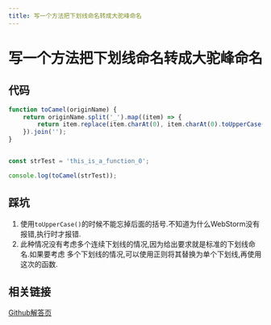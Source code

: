 ```yaml
---
title: 写一个方法把下划线命名转成大驼峰命名
---
```


# 写一个方法把下划线命名转成大驼峰命名

## 代码

```js
function toCamel(originName) {
    return originName.split('_').map((item) => {
        return item.replace(item.charAt(0), item.charAt(0).toUpperCase());
    }).join('');
}


const strTest = 'this_is_a_function_0';

console.log(toCamel(strTest));
```

## 踩坑

1. 使用`toUpperCase()`的时候不能忘掉后面的括号.不知道为什么WebStorm没有报错,执行时才报错.
2. 此种情况没有考虑多个连续下划线的情况,因为给出要求就是标准的下划线命名.如果要考虑
多个下划线的情况,可以使用正则将其替换为单个下划线,再使用这次的函数.

## 相关链接

[Github解答页](https://github.com/haizlin/fe-interview/issues/12)